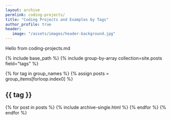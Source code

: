 ```yaml
---
layout: archive
permlink: coding-projects/
title: "Coding Projects and Examples by Tags"
author_profile: true
header: 
   image: "/assets/images/header-background.jpg" 
---
```


Hello from coding-projects.md

{% include base_path %}
{% include group-by-array collection=site.posts field="tags" %}

{% for tag in group_names %}
  {% assign posts = group_items[forloop.index0] %}
  <h2 id="{{ tag | slugify }}" class="archive__subtitle">{{ tag }}</h2>
  {% for post in posts %}
    {% include archive-single.html %}
  {% endfor %}
{% endfor %}